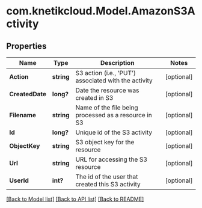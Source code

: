 # com.knetikcloud.Model.AmazonS3Activity
## Properties

Name | Type | Description | Notes
------------ | ------------- | ------------- | -------------
**Action** | **string** | S3 action (i.e., &#39;PUT&#39;) associated with the activity | [optional] 
**CreatedDate** | **long?** | Date the resource was created in S3 | [optional] 
**Filename** | **string** | Name of the file being processed as a resource in S3 | [optional] 
**Id** | **long?** | Unique id of the S3 activity | [optional] 
**ObjectKey** | **string** | S3 object key for the resource | [optional] 
**Url** | **string** | URL for accessing the S3 resource | [optional] 
**UserId** | **int?** | The id of the user that created this S3 activity | [optional] 

[[Back to Model list]](../README.md#documentation-for-models) [[Back to API list]](../README.md#documentation-for-api-endpoints) [[Back to README]](../README.md)

